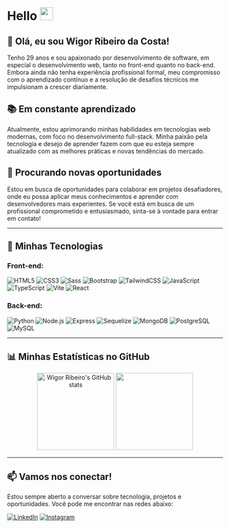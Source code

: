 # Hello <img src="https://media.giphy.com/media/hvRJCLFzcasrR4ia7z/giphy.gif" width="30">

## 👋 Olá, eu sou Wigor Ribeiro da Costa!

Tenho 29 anos e sou apaixonado por desenvolvimento de software, em especial o desenvolvimento web, tanto no front-end quanto no back-end. Embora ainda não tenha experiência profissional formal, meu compromisso com o aprendizado contínuo e a resolução de desafios técnicos me impulsionam a crescer diariamente.

## 📚 Em constante aprendizado

Atualmente, estou aprimorando minhas habilidades em tecnologias web modernas, com foco no desenvolvimento full-stack. Minha paixão pela tecnologia e desejo de aprender fazem com que eu esteja sempre atualizado com as melhores práticas e novas tendências do mercado.

## 💼 Procurando novas oportunidades

Estou em busca de oportunidades para colaborar em projetos desafiadores, onde eu possa aplicar meus conhecimentos e aprender com desenvolvedores mais experientes. Se você está em busca de um profissional comprometido e entusiasmado, sinta-se à vontade para entrar em contato!

---

## 🚀 Minhas Tecnologias

### Front-end:
![HTML5](https://img.shields.io/badge/-HTML5-232323?style=flat&labelColor=E34F26&logo=html5&logoColor=ffffff)
![CSS3](https://img.shields.io/badge/-CSS3-232323?style=flat&labelColor=1572B6&logo=css3&logoColor=ffffff)
![Sass](https://img.shields.io/badge/-Sass-232323?style=flat&labelColor=CC6699&logo=sass&logoColor=ffffff)
![Bootstrap](https://img.shields.io/badge/-Bootstrap-232323?style=flat&labelColor=7952B3&logo=bootstrap&logoColor=ffffff)
![TailwindCSS](https://img.shields.io/badge/-TailwindCSS-232323?style=flat&labelColor=06B6D4&logo=tailwindcss&logoColor=ffffff)
![JavaScript](https://img.shields.io/badge/-JavaScript-232323?style=flat&labelColor=000000&logo=javascript&logoColor=F7DF1E)
![TypeScript](https://img.shields.io/badge/-TypeScript-232323?style=flat&labelColor=000000&logo=typescript&logoColor=3178C6)
![Vite](https://img.shields.io/badge/-Vite-232323?style=flat&labelColor=646CFF&logo=vite&logoColor=ffe330)
![React](https://img.shields.io/badge/-React-232323?style=flat&labelColor=61DAFB&logo=react&logoColor=000000)

### Back-end:
![Python](https://img.shields.io/badge/-Python-232323?style=flat&labelColor=47A248&logo=python&logoColor=ffffff)
![Node.js](https://img.shields.io/badge/-Node.js-232323?style=flat&labelColor=000000&logo=nodedotjs&logoColor=339933)
![Express](https://img.shields.io/badge/-Express-232323?style=flat&labelColor=000000&logo=express&logoColor=ffffff)
![Sequelize](https://img.shields.io/badge/-Sequelize-232323?style=flat&labelColor=000000&logo=sequelize&logoColor=52B0E7)
![MongoDB](https://img.shields.io/badge/-MongoDB-232323?style=flat&labelColor=47A248&logo=mongodb&logoColor=ffffff)
![PostgreSQL](https://img.shields.io/badge/-PostgreSQL-232323?style=flat&labelColor=4169E1&logo=postgresql&logoColor=ffffff)
![MySQL](https://img.shields.io/badge/-MySQL-232323?style=flat&labelColor=4479A1&logo=mysql&logoColor=ffffff)

---

## 📊 Minhas Estatísticas no GitHub

<div align="center">
  <img height="180em" src="https://github-readme-stats.vercel.app/api?username=WigorCosta21&show_icons=true&theme=dracula" alt="Wigor Ribeiro's GitHub stats"/>
  <img height="180em" src="https://github-readme-stats.vercel.app/api/top-langs/?username=WigorCosta21&layout=compact&langs_count=7&theme=dracula"/>
</div>

---

## 📫 Vamos nos conectar!

Estou sempre aberto a conversar sobre tecnologia, projetos e oportunidades. Você pode me encontrar nas redes abaixo:

[![LinkedIn](https://img.shields.io/badge/LinkedIn-0077B5?style=for-the-badge&logo=linkedin&logoColor=white)](https://www.linkedin.com/in/wigor-ribeiro-a96113241/)
[![Instagram](https://img.shields.io/badge/Instagram-E4405F?style=for-the-badge&logo=instagram&logoColor=white)](https://www.instagram.com/wigor21/)
